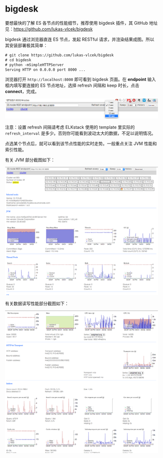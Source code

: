 # bigdesk

要想最快的了解 ES 各节点的性能细节，推荐使用 bigdesk 插件，其 GitHub 地址见：<https://github.com/lukas-vlcek/bigdesk>

bigdesk 通过浏览器直连 ES 节点，发起 RESTful 请求，并渲染结果成图。所以其安装部署极其简单：

```
# git clone https://github.com/lukas-vlcek/bigdesk
# cd bigdesk
# python -mSimpleHTTPServer
Serving HTTP on 0.0.0.0 port 8000 ...
```

浏览器打开 `http://localhost:8000` 即可看到 bigdesk 页面。在 **endpoint** 输入框内填写要连接的 ES 节点地址，选择 refresh 间隔和 keep 时长，点击 **connect**，完成。

![](./bigdesk-banner.png)

注意：设置 refresh 间隔请考虑 ELKstack 使用的 template 里实际的 `refresh_interval` 是多少。否则你可能看到波动太大的数据，不足以说明情况。

点选某个节点后，就可以看到该节点性能的实时走势。一般重点关注 JVM 性能和索引性能。

有关 JVM 部分截图如下：

![](./bigdesk-jvm.png)

有关数据读写性能部分截图如下：

![](./bigdesk-indexing.png)
